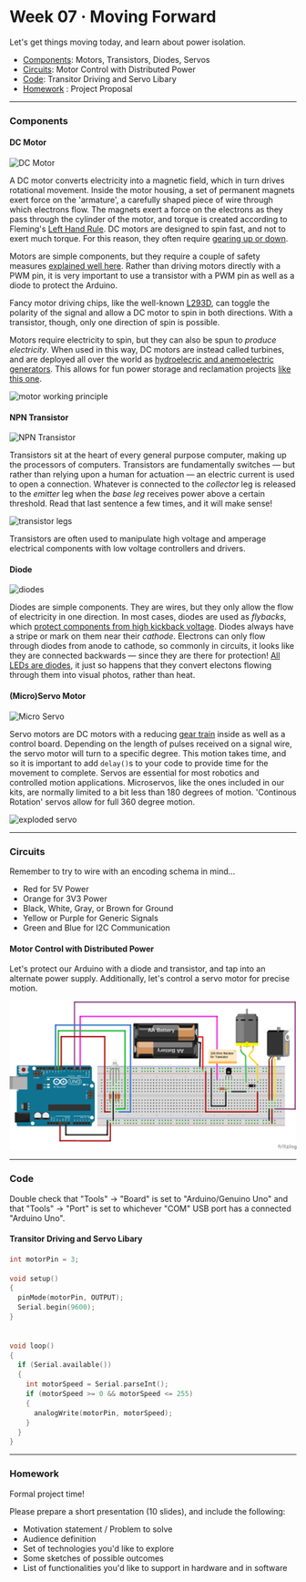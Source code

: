 # Week 07 · Moving Forward 

Let's get things moving today, and learn about power isolation.

- [Components](#components): Motors, Transistors, Diodes, Servos
- [Circuits](#circuits): Motor Control with Distributed Power
- [Code](#code): Transitor Driving and Servo Libary
- [Homework](#homework) : Project Proposal

-----

### Components

#### DC Motor

![DC Motor](https://cdn-shop.adafruit.com/970x728/711-06.jpg)

A DC motor converts electricity into a magnetic field, which in turn drives rotational movement. Inside the motor housing, a set of permanent magnets exert force on the 'armature', a carefully shaped piece of wire through which electrons flow. The magnets exert a force on the electrons as they pass through the cylinder of the motor, and torque is created according to Fleming's [Left Hand Rule](https://en.wikipedia.org/wiki/Fleming%27s_left-hand_rule_for_motors). DC motors are designed to spin fast, and not to exert much torque. For this reason, they often require [gearing up or down](https://en.wikipedia.org/wiki/Gear).

Motors are simple components, but they require a couple of safety measures [explained well here](http://www.sharetechnote.com/html/Arduino_MotorBasics.html). Rather than driving motors directly with a PWM pin, it is very important to use a transistor with a PWM pin as well as a diode to protect the Arduino.

Fancy motor driving chips, like the well-known [L293D](https://www.adafruit.com/product/807), can toggle the polarity of the signal and allow a DC motor to spin in both directions. With a transistor, though, only one direction of spin is possible.

Motors require electricity to spin, but they can also be spun to *produce electricity*. When used in this way, DC motors are instead called turbines, and are deployed all over the world as [hydroelecric and anemoelectric generators](https://en.wikipedia.org/wiki/Water_turbine). This allows for fun power storage and reclamation projects [like this one](https://www.wired.com/story/battery-built-from-concrete/).

![motor working principle](http://hyperphysics.phy-astr.gsu.edu/hbase/magnetic/imgmag/dcmcur.gif)


#### NPN Transistor

![NPN Transistor](https://cdn-shop.adafruit.com/970x728/756-03.jpg)

Transistors sit at the heart of every general purpose computer, making up the processors of computers. Transistors are fundamentally switches — but rather than relying upon a human for actuation — an electric current is used to open a connection. Whatever is connected to the *collector* leg is released to the *emitter* leg when the *base leg* receives power above a certain threshold. Read that last sentence a few times, and it will make sense!

![transistor legs](https://www.elprocus.com/wp-content/uploads/2013/01/NPN.jpg)

Transistors are often used to manipulate high voltage and amperage electrical components with low voltage controllers and drivers.


#### Diode

![diodes](https://cdn-shop.adafruit.com/970x728/755-03.jpg)

Diodes are simple components. They are wires, but they only allow the flow of electricity in one direction. In most cases, diodes are used as *flybacks*, which [protect components from high kickback voltage](https://en.wikipedia.org/wiki/Flyback_diode). Diodes always have a stripe or mark on them near their *cathode*. Electrons can only flow through diodes from anode to cathode, so commonly in circuits, it looks like they are connected backwards — since they are there for protection! [All LEDs are diodes](https://learn.sparkfun.com/tutorials/polarity/diode-and-led-polarity), it just so happens that they convert electons flowing through them into visual photos, rather than heat.


#### (Micro)Servo Motor

![Micro Servo](https://cdn-shop.adafruit.com/970x728/169-06.jpg)

Servo motors are DC motors with a reducing [gear train](https://en.wikipedia.org/wiki/Gear_train) inside as well as a control board. Depending on the length of pulses received on a signal wire, the servo motor will turn to a specific degree. This motion takes time, and so it is important to add `delay()`s to your code to provide time for the movement to complete. Servos are essential for most robotics and controlled motion applications. Microservos, like the ones included in our kits, are normally limited to a bit less than 180 degrees of motion. 'Continous Rotation' servos allow for full 360 degree motion.

![exploded servo](https://upload.wikimedia.org/wikipedia/commons/e/ec/Exploded_Servo.jpg)

----- 

### Circuits

Remember to try to wire with an encoding schema in mind...

- Red for 5V Power
- Orange for 3V3 Power
- Black, White, Gray, or Brown for Ground
- Yellow or Purple for Generic Signals
- Green and Blue for I2C Communication

#### Motor Control with Distributed Power

Let's protect our Arduino with a diode and transistor, and tap into an alternate power supply. Additionally, let's control a servo motor for precise motion.

![motors](motors.png)

-----

### Code

Double check that "Tools" -> "Board" is set to "Arduino/Genuino Uno" and that "Tools" -> "Port" is set to whichever "COM" USB port has a connected "Arduino Uno".

#### Transitor Driving and Servo Libary

```c
int motorPin = 3;
 
void setup() 
{ 
  pinMode(motorPin, OUTPUT);
  Serial.begin(9600);
} 
 
 
void loop() 
{ 
  if (Serial.available())
  {
    int motorSpeed = Serial.parseInt();
    if (motorSpeed >= 0 && motorSpeed <= 255)
    {
      analogWrite(motorPin, motorSpeed);
    }
  }
} 

```

-----

### Homework

Formal project time! 

Please prepare a short presentation (10 slides), and include the following:

- Motivation statement / Problem to solve
- Audience definition
- Set of technologies you'd like to explore
- Some sketches of possible outcomes
- List of functionalities you'd like to support in hardware and in software
